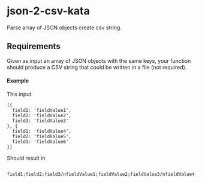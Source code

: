 # json-2-csv-kata
Parse array of JSON objects create csv string.

## Requirements
Given as input an array of JSON objects with the same keys, your function should produce a CSV string that could be written in a file (not required).

#### Example
This input
```
[{
  field1: 'fieldValue1',
  field2: 'fieldValue2',
  field3: 'fieldValue3'
}, {
  field1: 'fieldValue4',
  field2: 'fieldValue5',
  field3: 'fieldValue6'
}]
```
Should result in
```
  field1;field2;field3/nfieldValue1;fieldValue2;fieldValue3/nfieldValue4;fieldValue5;fieldValue6
```




